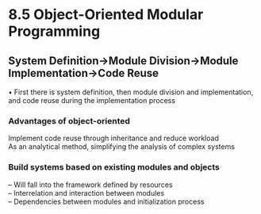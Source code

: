 # 8.5 Object-Oriented Modular Programming



## System Definition->Module Division->Module Implementation->Code Reuse

• First there is system definition, then module division and implementation, and code reuse during the implementation process  

### Advantages of object-oriented

Implement code reuse through inheritance and reduce workload  
As an analytical method, simplifying the analysis of complex systems  

### Build systems based on existing modules and objects

– Will fall into the framework defined by resources  
– Interrelation and interaction between modules  
– Dependencies between modules and initialization process  